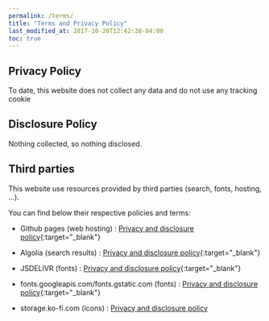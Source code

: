 ```yaml
---
permalink: /terms/
title: "Terms and Privacy Policy"
last_modified_at: 2017-10-20T12:42:38-04:00
toc: true
---
```


## Privacy Policy

To date, this website does not collect any data and do not use any tracking cookie

## Disclosure Policy

Nothing collected, so nothing disclosed.

## Third parties

This website use resources provided by third parties (search, fonts, hosting, ...).

You can find below their respective policies and terms:

- Github pages (web hosting) : [Privacy and disclosure policy](https://docs.github.com/en/github/site-policy/github-privacy-statement){:target="_blank"}

- Algolia (search results) : [Privacy and disclosure policy](https://www.algolia.com/policies/privacy/){:target="_blank"}

- JSDELIVR (fonts) : [Privacy and disclosure policy](https://www.jsdelivr.com/terms/privacy-policy-jsdelivr-net){:target="_blank"}

- fonts.googleapis.com/fonts.gstatic.com (fonts) : [Privacy and disclosure policy](https://policies.google.com/privacy){:target="_blank"}

- storage.ko-fi.com (icons) : [Privacy and disclosure policy](https://more.ko-fi.com/privacy)